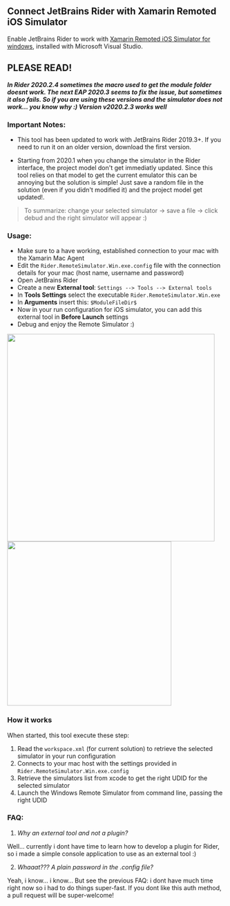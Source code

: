 ## Connect JetBrains Rider with Xamarin Remoted iOS Simulator 
Enable JetBrains Rider to work with [Xamarin Remoted iOS Simulator for windows](https://docs.microsoft.com/en-us/xamarin/tools/ios-simulator/), installed with Microsoft Visual Studio.


## PLEASE READ!
***In Rider 2020.2.4 sometimes the macro used to get the module folder doesnt work. The next EAP 2020.3 seems to fix the issue, but sometimes it also fails. So if you are using these versions and the simulator does not work... you know why :) Version v2020.2.3 works well***




### Important Notes: 
- This tool has been updated to work with JetBrains Rider 2019.3+.
If you need to run it on an older version, download the first version.

- Starting from 2020.1 when you change the simulator in the Rider interface, the project model don't get immediatly updated.
Since this tool relies on that model to get the current emulator this can be annoying but the solution is simple! Just save a random file in the solution (even if you didn't modified it) and the project model get updated!.

> To summarize: change your selected simulator -> save a file -> click debud and the right simulator will appear :)

### Usage:

- Make sure to a have working, established connection to your mac with the Xamarin Mac Agent 
- Edit the `Rider.RemoteSimulator.Win.exe.config` file with the connection details for your mac (host name, username and password)
- Open JetBrains Rider
- Create a new **External tool**: `Settings --> Tools --> External tools`
- In **Tools Settings** select the executable `Rider.RemoteSimulator.Win.exe`
- In **Arguments** insert this: `$ModuleFileDir$`
- Now in your run configuration for iOS simulator, you can add this external tool in **Before Launch** settings
- Debug and enjoy the Remote Simulator :)

<img src="https://www.evolutionlab.it/github/rider1.png" width="480">  <img src="https://www.evolutionlab.it/github/rider2.png" width="380">

### How it works

When started, this tool execute these step:

1) Read the `workspace.xml` (for current solution) to retrieve the selected simulator in your run configuration
2) Connects to your mac host with the settings provided in `Rider.RemoteSimulator.Win.exe.config`
3) Retrieve the simulators list from xcode to get the right UDID for the selected simulator
4) Launch the Windows Remote Simulator from command line, passing the right UDID

### FAQ:

1) *Why an external tool and not a plugin?*

Well...  currently i dont have time to learn how to develop a plugin for Rider, so i made a simple console application to use as an external tool :)

2) *Whaaat??? A plain password in the .config file?*

Yeah, i know... i know... But see the previous FAQ: i dont have much time right now so i had to do things super-fast. If you dont like this auth method, a pull request will be super-welcome!


